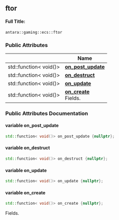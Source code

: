

## ftor

#### Full Title:
```
antara::gaming::ecs::ftor
```

















### Public Attributes

|                | Name           |
| -------------- | -------------- |
| std::function< void()> | **[on_post_update](Classes/structantara_1_1gaming_1_1ecs_1_1ftor.md#variable-on_post_update)**  |
| std::function< void()> | **[on_destruct](Classes/structantara_1_1gaming_1_1ecs_1_1ftor.md#variable-on_destruct)**  |
| std::function< void()> | **[on_update](Classes/structantara_1_1gaming_1_1ecs_1_1ftor.md#variable-on_update)**  |
| std::function< void()> | **[on_create](Classes/structantara_1_1gaming_1_1ecs_1_1ftor.md#variable-on_create)** <br>Fields.  |













### Public Attributes Documentation

#### variable on_post_update

```cpp
std::function< void()> on_post_update {nullptr};
```




























#### variable on_destruct

```cpp
std::function< void()> on_destruct {nullptr};
```




























#### variable on_update

```cpp
std::function< void()> on_update {nullptr};
```




























#### variable on_create

```cpp
std::function< void()> on_create {nullptr};
```

Fields. 


































